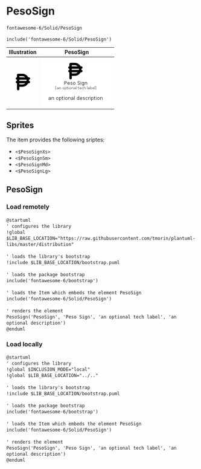 # PesoSign


```text
fontawesome-6/Solid/PesoSign
```

```text
include('fontawesome-6/Solid/PesoSign')
```



| Illustration | PesoSign |
| :---: | :---: |
| ![illustration for Illustration](../../fontawesome-6/Solid/PesoSign.png) | ![illustration for PesoSign](../../fontawesome-6/Solid/PesoSign.Local.png) |



## Sprites
The item provides the following sriptes:

- `<$PesoSignXs>`
- `<$PesoSignSm>`
- `<$PesoSignMd>`
- `<$PesoSignLg>`





## PesoSign

### Load remotely
```plantuml
@startuml
' configures the library
!global $LIB_BASE_LOCATION="https://raw.githubusercontent.com/tmorin/plantuml-libs/master/distribution"

' loads the library's bootstrap
!include $LIB_BASE_LOCATION/bootstrap.puml

' loads the package bootstrap
include('fontawesome-6/bootstrap')

' loads the Item which embeds the element PesoSign
include('fontawesome-6/Solid/PesoSign')

' renders the element
PesoSign('PesoSign', 'Peso Sign', 'an optional tech label', 'an optional description')
@enduml
```

### Load locally
```plantuml
@startuml
' configures the library
!global $INCLUSION_MODE="local"
!global $LIB_BASE_LOCATION="../.."

' loads the library's bootstrap
!include $LIB_BASE_LOCATION/bootstrap.puml

' loads the package bootstrap
include('fontawesome-6/bootstrap')

' loads the Item which embeds the element PesoSign
include('fontawesome-6/Solid/PesoSign')

' renders the element
PesoSign('PesoSign', 'Peso Sign', 'an optional tech label', 'an optional description')
@enduml
```

